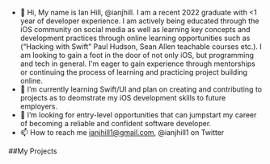- 👋 Hi, My name is Ian Hill, @ianjhill. I am a recent 2022 graduate with <1 year of developer experience. I am actively being educated through the iOS community on social media as well as learning key concepts and development practices through online learning opportunities such as (“Hacking with Swift” Paul Hudson, Sean Allen teachable courses etc.). I am looking to gain a foot in the door of not only iOS, but programming and tech in general. I'm eager to gain experience through mentorships or continuing the process of learning and practicing project building online.
- 🌱 I’m currently learning Swift/UI and plan on creating and contributing to projects as to deomstrate my iOS development skills to future employers.
- 💞️ I’m looking for entry-level opportunities that can jumpstart my career of becoming a reliable and confident software developer.
- 📫 How to reach me ianjhill1@gmail.com,
                     @ianjhill1 on Twitter

<!---
ianjhill/ianjhill is a ✨ special ✨ repository because its `README.md` (this file) appears on your GitHub profile.
You can click the Preview link to take a look at your changes.
--->


##My Projects
